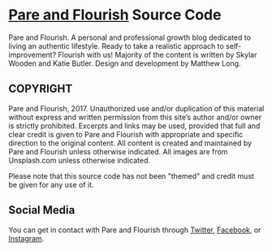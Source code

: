 # [Pare and Flourish](http://www.pareandflourish.com) Source Code
Pare and Flourish. A personal and professional growth blog dedicated to living an authentic lifestyle. Ready to take a realistic approach to self-improvement? Flourish with us! Majority of the content is written by Skylar Wooden and Katie Butler. Design and development by Matthew Long.

## COPYRIGHT
Pare and Flourish, 2017. Unauthorized use and/or duplication of this material without express and written permission from this site’s author and/or owner is strictly prohibited. Excerpts and links may be used, provided that full and clear credit is given to Pare and Flourish with appropriate and specific direction to the original content. All content is created and maintained by Pare and Flourish unless otherwise indicated. All images are from Unsplash.com unless otherwise indicated.

Please note that this source code has not been "themed" and credit must be given for any use of it. 

## Social Media
You can get in contact with Pare and Flourish through [Twitter](https://twitter.com/pareandflourish/), [Facebook](https://www.facebook.com/pareandflourish/), or [Instagram](https://www.instagram.com/pareandflourish/).